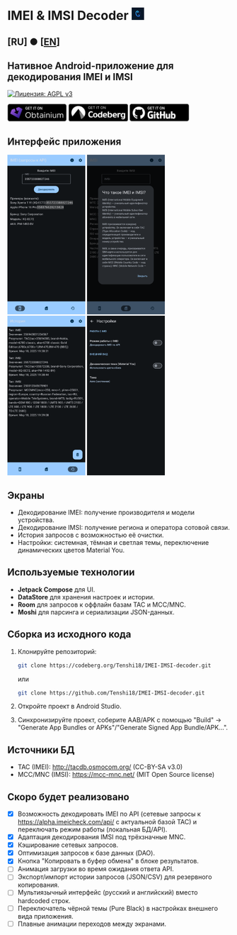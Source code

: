 # IMEI & IMSI Decoder <img src="./app/src/main/res/mipmap-hdpi/ic_launcher_foreground.webp" height="28">

## [RU] ● [[EN](./README-en.md)]

## Нативное Android-приложение для декодирования IMEI и IMSI

[![Лицензия: AGPL v3](https://img.shields.io/badge/Лицензия-AGPLv3-blue.svg)](https://www.gnu.org/licenses/agpl-3.0.html)

[<img src="./download-sources-images/obtainium.png" height="40">](https://apps.obtainium.imranr.dev/redirect?r=obtainium://app/%7B%22id%22%3A%22com.tenshi18.imeiimsidecoder%22%2C%22url%22%3A%22https%3A%2F%2Fcodeberg.org%2FTenshi18%2FIMEI-IMSI-decoder%22%2C%22author%22%3A%22Tenshi18%22%2C%22name%22%3A%22IMEI%20%26%20IMSI%20decoder%22%2C%22preferredApkIndex%22%3A0%2C%22additionalSettings%22%3A%22%7B%5C%22includePrereleases%5C%22%3Afalse%2C%5C%22fallbackToOlderReleases%5C%22%3Atrue%2C%5C%22filterReleaseTitlesByRegEx%5C%22%3A%5C%22%5C%22%2C%5C%22filterReleaseNotesByRegEx%5C%22%3A%5C%22%5C%22%2C%5C%22verifyLatestTag%5C%22%3Afalse%2C%5C%22sortMethodChoice%5C%22%3A%5C%22date%5C%22%2C%5C%22useLatestAssetDateAsReleaseDate%5C%22%3Afalse%2C%5C%22releaseTitleAsVersion%5C%22%3Afalse%2C%5C%22trackOnly%5C%22%3Afalse%2C%5C%22versionExtractionRegEx%5C%22%3A%5C%22%5C%22%2C%5C%22matchGroupToUse%5C%22%3A%5C%22%5C%22%2C%5C%22versionDetection%5C%22%3Atrue%2C%5C%22useVersionCodeAsOSVersion%5C%22%3Afalse%2C%5C%22apkFilterRegEx%5C%22%3A%5C%22%5C%22%2C%5C%22invertAPKFilter%5C%22%3Afalse%2C%5C%22autoApkFilterByArch%5C%22%3Atrue%2C%5C%22appName%5C%22%3A%5C%22%5C%22%2C%5C%22appAuthor%5C%22%3A%5C%22%5C%22%2C%5C%22shizukuPretendToBeGooglePlay%5C%22%3Afalse%2C%5C%22allowInsecure%5C%22%3Afalse%2C%5C%22exemptFromBackgroundUpdates%5C%22%3Afalse%2C%5C%22skipUpdateNotifications%5C%22%3Afalse%2C%5C%22about%5C%22%3A%5C%22%5C%22%2C%5C%22refreshBeforeDownload%5C%22%3Afalse%7D%22%2C%22overrideSource%22%3Anull%7D)
[<img src="./download-sources-images/codeberg.png" height="40">](https://codeberg.org/Tenshi18/IMEI-IMSI-decoder/releases/latest)
[<img src="./download-sources-images/github.png" height="40">](https://github.com/Tenshi18/IMEI-IMSI-decoder/releases)

## Интерфейс приложения
<p align="left">
   <img src="./app-screenshots/1.png" height="360">
   <img src="./app-screenshots/2.png" height="360">
   <img src="./app-screenshots/3.png" height="360">
   <img src="./app-screenshots/4.png" height="360">
</p>

## Экраны
- Декодирование IMEI: получение производителя и модели устройства.
- Декодирование IMSI: получение региона и оператора сотовой связи.
- История запросов с возможностью её очистки.
- Настройки: системная, тёмная и светлая темы, переключение динамических цветов Material You.

## Используемые технологии
- **Jetpack Compose** для UI.
- **DataStore** для хранения настроек и истории.
- **Room** для запросов к оффлайн базам TAC и MCC/MNC.
- **Moshi** для парсинга и сериализации JSON-данных.

## Сборка из исходного кода
1. Клонируйте репозиторий:
   ```bash
   git clone https://codeberg.org/Tenshi18/IMEI-IMSI-decoder.git
   ```
   или
   
   ```bash
   git clone https://github.com/Tenshi18/IMEI-IMSI-decoder.git
   ```
2. Откройте проект в Android Studio.
3. Синхронизируйте проект, соберите AAB/APK с помощью "Build" -> "Generate App Bundles or APKs"/"Generate Signed App Bundle/APK...".

## Источники БД
- TAC (IMEI): http://tacdb.osmocom.org/ (CC-BY-SA v3.0)
- MCC/MNC (IMSI): https://mcc-mnc.net/ (MIT Open Source license)

## Скоро будет реализовано
- [x] Возможность декодировать IMEI по API (сетевые запросы к https://alpha.imeicheck.com/api/ с актуальной базой TAC) и переключать режим работы (локальная БД/API).
- [x] Адаптация декодирования IMSI под трёхзначные MNC.
- [x] Кэширование сетевых запросов.
- [x] Оптимизация запросов к базе данных (DAO).
- [x] Кнопка "Копировать в буфер обмена" в блоке результатов.
- [ ] Анимация загрузки во время ожидания ответа API.
- [ ] Экспорт/импорт истории запросов (JSON/CSV) для резервного копирования.
- [ ] Мультиязычный интерфейс (русский и английский) вместо hardcoded строк.
- [ ] Переключатель чёрной темы (Pure Black) в настройках внешнего вида приложения.
- [ ] Плавные анимации переходов между экранами.
